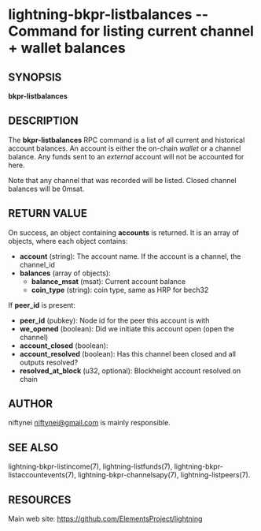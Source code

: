 lightning-bkpr-listbalances -- Command for listing current channel + wallet balances
===============================================================================

SYNOPSIS
--------

**bkpr-listbalances**

DESCRIPTION
-----------

The **bkpr-listbalances** RPC command is a list of all current and historical account balances. An account is either the on-chain *wallet* or a channel balance.
Any funds sent to an *external* account will not be accounted for here.

Note that any channel that was recorded will be listed. Closed channel balances
will be 0msat.

RETURN VALUE
------------

[comment]: # (GENERATE-FROM-SCHEMA-START)
On success, an object containing **accounts** is returned.  It is an array of objects, where each object contains:

- **account** (string): The account name. If the account is a channel, the channel_id
- **balances** (array of objects):
  - **balance\_msat** (msat): Current account balance
  - **coin\_type** (string): coin type, same as HRP for bech32

If **peer\_id** is present:

  - **peer\_id** (pubkey): Node id for the peer this account is with
  - **we\_opened** (boolean): Did we initiate this account open (open the channel)
  - **account\_closed** (boolean): 
  - **account\_resolved** (boolean): Has this channel been closed and all outputs resolved?
  - **resolved\_at\_block** (u32, optional): Blockheight account resolved on chain

[comment]: # (GENERATE-FROM-SCHEMA-END)

AUTHOR
------

niftynei <niftynei@gmail.com> is mainly responsible.

SEE ALSO
--------

lightning-bkpr-listincome(7), lightning-listfunds(7),
lightning-bkpr-listaccountevents(7),
lightning-bkpr-channelsapy(7), lightning-listpeers(7).

RESOURCES
---------

Main web site: <https://github.com/ElementsProject/lightning>

[comment]: # ( SHA256STAMP:ae354f9ee2c0f3805923c7c1fbbf490d43c838449fe25758a6884c2f1686d20e)
